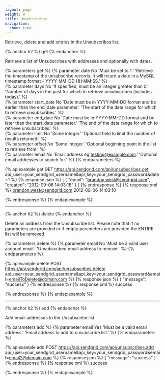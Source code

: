 ```yaml
---
layout: page
weight: 0
title: Unsubscribes
navigation:
  show: true
---
```


Retrieve, delete and add entries in the Unsubscribes list.

{% anchor h2 %}
get 
{% endanchor %}

Retrieve a list of Unsubscribes with addresses and optionally with dates.

{% parameters get %}
  {% parameter date No 'Must be set to 1.' 'Retrieve the timestamp of the unsubscribe records. It will return a date in a MySQL timestamp format - YYYY-MM-DD HH:MM:SS.' %}  
  {% parameter days No 'If specified, must be an integer greater than 0.' 'Number of days in the past for which to retrieve unsubscribes (includes today).' %}  
  {% parameter start_date No 'Date must be in YYYY-MM-DD format and be earlier than the end_date parameter.' 'The start of the date range for which to retrieve unsubscribes.' %}  
  {% parameter end_date No 'Date must be in YYYY-MM-DD format and be later than the start_date parameter.' 'The end of the date range for which to retrieve unsubscribes.' %}  
  {% parameter limit No 'Some integer.' 'Optional field to limit the number of results returned.' %}  
  {% parameter offset No 'Some integer.' 'Optional beginning point in the list to retrieve from.' %}  
  {% parameter email No 'Email address eg testing@example.com.' 'Optional email addresses to search for.' %}
{% endparameters %} 

{% apiexample get GET https://api.sendgrid.com/api/unsubscribes.get api_user=your_sendgrid_username&api_key=your_sendgrid_password&date=1 %}
  {% response json %}
[
  {
    "email": "brandon.west@sendgrid.com",
    "created": "2012-09-06 14:03:18"
  }
]
  {% endresponse %}
  {% response xml %}
<unsubscribes>
   <unsubscribe>
      <email>brandon.west@sendgrid.com</email>
      <created>2012-09-06 14:03:18</created>
   </unsubscribe>
</unsubscribes>

  {% endresponse %}
{% endapiexample %}

* * * * *

{% anchor h2 %}
delete 
{% endanchor %}

Delete an address from the Unsubscribe list. Please note that if no parameters are provided or if empty parameters are provided the ENTIRE list will be removed.

{% parameters delete %}
  {% parameter email No 'Must be a valid user account email.' 'Unsubscribed email address to remove.' %}
{% endparameters %} 

{% apiexample delete POST https://api.sendgrid.com/api/unsubscribes.delete api_user=your_sendgrid_username&api_key=your_sendgrid_password&email=emailToDelete@domain.com %}
  {% response json %}
{
  "message": "success"
}
  {% endresponse %}
  {% response xml %}
<result>
   <message>success</message>
</result>

  {% endresponse %}
{% endapiexample %}

* * * * *

{% anchor h2 %}
add 
{% endanchor %}

Add email addresses to the Unsubscribe list.

{% parameters add %}
  {% parameter email Yes 'Must be a valid email address.' 'Email address to add to unsubscribe list.' %}
{% endparameters %} 

{% apiexample add POST https://api.sendgrid.com/api/unsubscribes.add api_user=your_sendgrid_username&api_key=your_sendgrid_password&email=email2@domain.com %}
  {% response json %}
{
  "message": "success"
}
  {% endresponse %}
  {% response xml %}
<result>
   <message>success</message>
</result>

  {% endresponse %}
{% endapiexample %}
